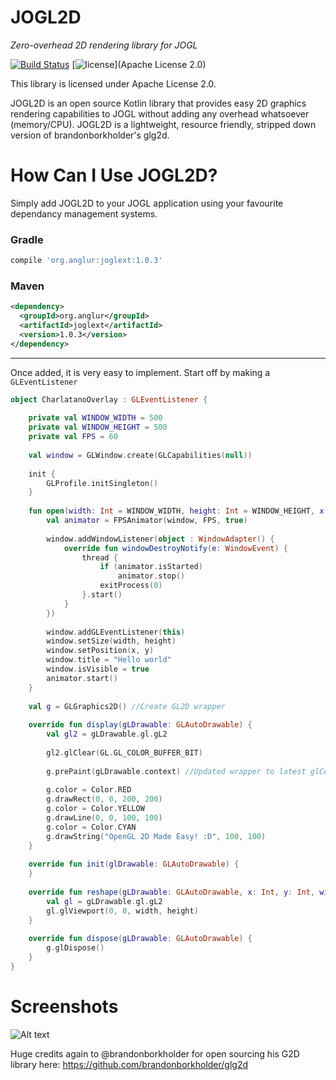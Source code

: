 # JOGL2D
_Zero-overhead 2D rendering library for JOGL_

[![Build Status](https://travis-ci.org/Jonatino/JOGL2D.svg?branch=master)](https://travis-ci.org/Jonatino/JOGL2D)
[![license](https://img.shields.io/github/license/Jonatino/JOGL2D.svg)](Apache License 2.0)

This library is licensed under Apache License 2.0.


JOGL2D is an open source Kotlin library that provides easy 2D graphics rendering capabilities to JOGL without adding any overhead whatsoever (memory/CPU).
JOGL2D is a lightweight, resource friendly, stripped down version of brandonborkholder's glg2d.

# How Can I Use JOGL2D?
Simply add JOGL2D to your JOGL application using your favourite dependancy management systems.

### Gradle
```groovy
compile 'org.anglur:joglext:1.0.3'
```

### Maven
```xml
<dependency>
  <groupId>org.anglur</groupId>
  <artifactId>joglext</artifactId>
  <version>1.0.3</version>
</dependency>
```

---


Once added, it is very easy to implement. Start off by making a `GLEventListener`
```kotlin
object CharlatanoOverlay : GLEventListener {
    
    private val WINDOW_WIDTH = 500
    private val WINDOW_HEIGHT = 500
    private val FPS = 60
    
    val window = GLWindow.create(GLCapabilities(null))
    
    init {
        GLProfile.initSingleton()
    }
    
    fun open(width: Int = WINDOW_WIDTH, height: Int = WINDOW_HEIGHT, x: Int = 100, y: Int = 1000) {
        val animator = FPSAnimator(window, FPS, true)
        
        window.addWindowListener(object : WindowAdapter() {
            override fun windowDestroyNotify(e: WindowEvent) {
                thread {
                    if (animator.isStarted)
                        animator.stop()
                    exitProcess(0)
                }.start()
            }
        })
        
        window.addGLEventListener(this)
        window.setSize(width, height)
        window.setPosition(x, y)
        window.title = "Hello world"
        window.isVisible = true
        animator.start()
    }
    
    val g = GLGraphics2D() //Create GL2D wrapper
    
    override fun display(gLDrawable: GLAutoDrawable) {
        val gl2 = gLDrawable.gl.gL2
        
        gl2.glClear(GL.GL_COLOR_BUFFER_BIT)
        
        g.prePaint(gLDrawable.context) //Updated wrapper to latest glContext
        
        g.color = Color.RED
        g.drawRect(0, 0, 200, 200)
        g.color = Color.YELLOW
        g.drawLine(0, 0, 100, 100)
        g.color = Color.CYAN
        g.drawString("OpenGL 2D Made Easy! :D", 100, 100)
    }
    
    override fun init(glDrawable: GLAutoDrawable) {
    }
    
    override fun reshape(gLDrawable: GLAutoDrawable, x: Int, y: Int, width: Int, height: Int) {
        val gl = gLDrawable.gl.gL2
        gl.glViewport(0, 0, width, height)
    }
    
    override fun dispose(gLDrawable: GLAutoDrawable) {
        g.glDispose()
    }
}
```

# Screenshots

![Alt text](https://dl.dropboxusercontent.com/s/08vy1wnjhdoqivn/java_2016-10-01_17-45-28.png "Gui Demo")

Huge credits again to @brandonborkholder for open sourcing his G2D library here: https://github.com/brandonborkholder/glg2d
